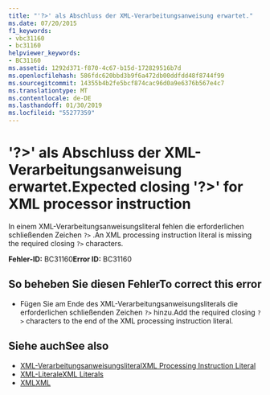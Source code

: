 ```yaml
---
title: "'?>' als Abschluss der XML-Verarbeitungsanweisung erwartet."
ms.date: 07/20/2015
f1_keywords:
- vbc31160
- bc31160
helpviewer_keywords:
- BC31160
ms.assetid: 1292d371-f870-4c67-b15d-172829516b7d
ms.openlocfilehash: 586fdc620bbd3b9f6a472db00ddfdd48f8744f99
ms.sourcegitcommit: 14355b4b2fe5bcf874cac96d0a9e6376b567e4c7
ms.translationtype: MT
ms.contentlocale: de-DE
ms.lasthandoff: 01/30/2019
ms.locfileid: "55277359"
---
```

# <a name="expected-closing--for-xml-processor-instruction"></a><span data-ttu-id="74b72-102">'?>' als Abschluss der XML-Verarbeitungsanweisung erwartet.</span><span class="sxs-lookup"><span data-stu-id="74b72-102">Expected closing '?>' for XML processor instruction</span></span>
<span data-ttu-id="74b72-103">In einem XML-Verarbeitungsanweisungsliteral fehlen die erforderlichen schließenden Zeichen `?>` .</span><span class="sxs-lookup"><span data-stu-id="74b72-103">An XML processing instruction literal is missing the required closing `?>` characters.</span></span>  
  
 <span data-ttu-id="74b72-104">**Fehler-ID:** BC31160</span><span class="sxs-lookup"><span data-stu-id="74b72-104">**Error ID:** BC31160</span></span>  
  
## <a name="to-correct-this-error"></a><span data-ttu-id="74b72-105">So beheben Sie diesen Fehler</span><span class="sxs-lookup"><span data-stu-id="74b72-105">To correct this error</span></span>  
  
-   <span data-ttu-id="74b72-106">Fügen Sie am Ende des XML-Verarbeitungsanweisungsliterals die erforderlichen schließenden Zeichen `?>` hinzu.</span><span class="sxs-lookup"><span data-stu-id="74b72-106">Add the required closing `?>` characters to the end of the XML processing instruction literal.</span></span>  
  
## <a name="see-also"></a><span data-ttu-id="74b72-107">Siehe auch</span><span class="sxs-lookup"><span data-stu-id="74b72-107">See also</span></span>
- [<span data-ttu-id="74b72-108">XML-Verarbeitungsanweisungsliteral</span><span class="sxs-lookup"><span data-stu-id="74b72-108">XML Processing Instruction Literal</span></span>](../../visual-basic/language-reference/xml-literals/xml-processing-instruction-literal.md)
- [<span data-ttu-id="74b72-109">XML-Literale</span><span class="sxs-lookup"><span data-stu-id="74b72-109">XML Literals</span></span>](../../visual-basic/language-reference/xml-literals/index.md)
- [<span data-ttu-id="74b72-110">XML</span><span class="sxs-lookup"><span data-stu-id="74b72-110">XML</span></span>](../../visual-basic/programming-guide/language-features/xml/index.md)
